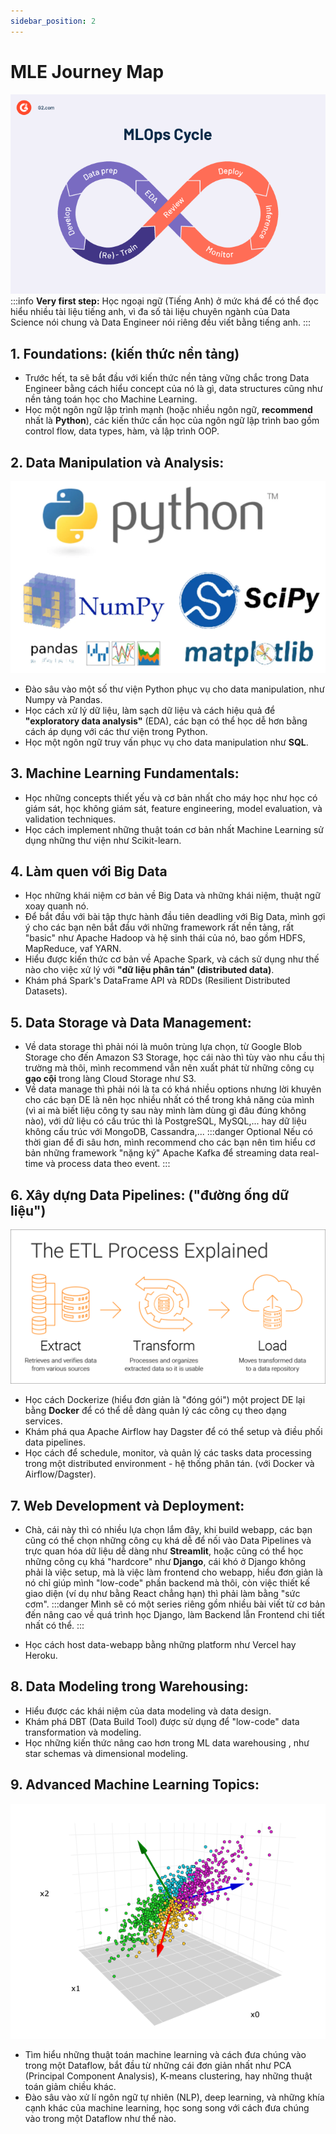 ```yaml
---
sidebar_position: 2
---
```


# MLE Journey Map
![](../../images/c87da20ae0e979c1f06cb215d0ee687a947319e67d80fbe40be1c267fe8f7658.png)  
:::info **Very first step:** 
Học ngoại ngữ (Tiếng Anh) ở mức khá để có thể đọc hiểu nhiều tài liệu tiếng anh, vì đa số tài liệu chuyên ngành của Data Science nói chung và Data Engineer nói riêng đều viết bằng tiếng anh.
:::
## 1. Foundations: (kiến thức nền tảng)

- Trước hết, ta sẽ bắt đầu với kiến thức nền tảng vững chắc trong Data Engineer bằng cách hiểu concept của nó là gì, data structures cũng như nền tảng toán học cho Machine Learning.
- Học một ngôn ngữ lập trình mạnh (hoặc nhiều ngôn ngữ, **recommend** nhất là **Python**), các kiến thức cần học của ngôn ngữ lập trình bao gồm control flow, data types, hàm, và lập trình OOP.

## 2. Data Manipulation và Analysis:
![picture 6](../../images/ec46e99e2e1564e976eafb1bd195859a3c7bf0960ae600bb237668f57423c68d.png)  
- Đào sâu vào một số thư viện Python phục vụ cho data manipulation, như Numpy và Pandas.
- Học cách xử lý dữ liệu, làm sạch dữ liệu và cách hiệu quả để **"exploratory data analysis"** (EDA), các bạn có thể học dễ hơn bằng cách áp dụng với các thư viện trong Python.
- Học một ngôn ngữ truy vấn phục vụ cho data manipulation như **SQL**.

## 3. Machine Learning Fundamentals:

- Học những concepts thiết yếu và cơ bản nhất cho máy học như học có giám sát, học không giám sát, feature engineering, model evaluation, và validation techniques.
- Học cách implement những thuật toán cơ bản nhất Machine Learning sử dụng những thư viện như Scikit-learn.

## 4. Làm quen với Big Data

- Học những khái niệm cơ bản về Big Data và những khái niệm, thuật ngữ xoay quanh nó.
- Để bắt đầu với bài tập thực hành đầu tiên deadling với Big Data, mình gợi ý cho các bạn nên bắt đầu với những framework rất nền tảng, rất "basic" như Apache Hadoop và hệ sinh thái của nó, bao gồm HDFS, MapReduce, vaf YARN.
- Hiểu được kiến thức cơ bản về Apache Spark, và cách sử dụng như thế nào cho việc xử lý với **"dữ liệu phân tán" (distributed data)**.
- Khám phá Spark's DataFrame API và RDDs (Resilient Distributed Datasets).

## 5. Data Storage và Data Management:

- Về data storage thì phải nói là muôn trùng lựa chọn, từ Google Blob Storage cho đến Amazon S3 Storage, học cái nào thì tùy vào nhu cầu thị trường mà thôi, mình recommend vẫn nên xuất phát từ những công cụ **gạo cội** trong làng Cloud Storage như S3.
- Về data manage thì phải nói là ta có khá nhiều options nhưng lời khuyên cho các bạn DE là nên học nhiều nhất có thể trong khả năng của mình (vì ai mà biết liệu công ty sau này mình làm dùng gì đâu đúng không nào), với dữ liệu có cấu trúc thì là PostgreSQL, MySQL,... hay dữ liệu không cấu trúc với MongoDB, Cassandra,...
:::danger Optional
Nếu có thời gian để đi sâu hơn, mình recommend cho các bạn nên tìm hiểu cơ bản những framework "nặng ký" Apache Kafka để streaming data real-time và process data theo event.
:::
## 6. Xây dựng Data Pipelines: ("đường ống dữ liệu")
![picture 7](../../images/7c2905628d5135a891b074e2e99e5de667b8def1095c4a2a77143371b893f8c3.png)  
- Học cách Dockerize (hiểu đơn giản là "đóng gói") một project DE lại bằng **Docker** để có thể dễ dàng quản lý các công cụ theo dạng services.
- Khám phá qua Apache Airflow hay Dagster để có thể setup và điều phối data pipelines.
- Học cách để schedule, monitor, và quản lý các tasks data processing trong một distributed environment - hệ thống phân tán. (với Docker và Airflow/Dagster).

## 7. Web Development và Deployment:

- Chà, cái này thì có nhiều lựa chọn lắm đây, khi build webapp, các bạn cũng có thể chọn những công cụ khá dễ để nối vào Data Pipelines và trực quan hóa dữ liệu dễ dàng như **Streamlit**, hoặc cũng có thể học những công cụ khá "hardcore" như **Django**, cái khó ở Django không phải là việc setup, mà là việc làm frontend cho webapp, hiểu đơn giản là nó chỉ giúp mình "low-code" phần backend mà thôi, còn việc thiết kế giao diện (ví dụ như bằng React chẳng hạn) thì phải làm bằng "sức cơm".
:::danger
Mình sẽ có một series riêng gồm nhiều bài viết từ cơ bản đến nâng cao về quá trình học Django, làm Backend lẫn Frontend chi tiết nhất có thể.
:::

- Học cách host data-webapp bằng những platform như Vercel hay Heroku.

## 8. Data Modeling trong Warehousing:

- Hiểu được các khái niệm của data modeling và data design.
- Khám phá DBT (Data Build Tool) được sử dụng để "low-code" data transformation và modeling.
- Học những kiến thức nâng cao hơn trong ML data warehousing , như star schemas và dimensional modeling.

## 9. Advanced Machine Learning Topics:
![picture 8](../../images/a6b03f52330ec2151e195ad30babd37e99775a3d72a45a02a3c643c3dcd9850d.png)  
- Tìm hiểu những thuật toán machine learning và cách đưa chúng vào trong một Dataflow, bắt đầu từ những cái đơn giản nhất như PCA (Principal Component Analysis), K-means clustering, hay những thuật toán giảm chiều khác.
- Đào sâu vào xử lí ngôn ngữ tự nhiên (NLP), deep learning, và những khía cạnh khác của machine learning, học song song với cách đưa chúng vào trong một Dataflow như thế nào.